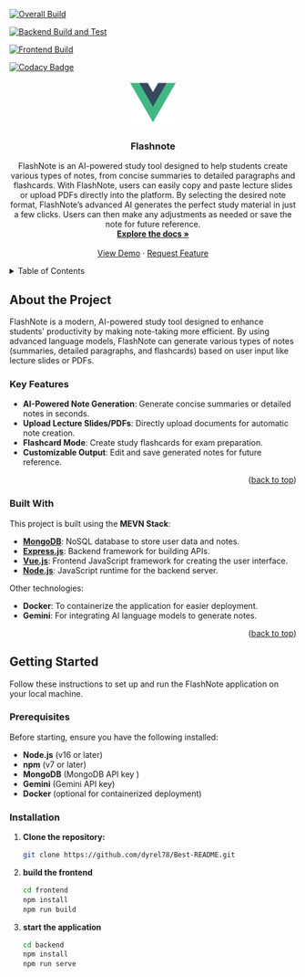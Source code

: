 [![Overall Build](https://github.com/dyrel78/FlashNote/actions/workflows/build.yml/badge.svg)](https://github.com/dyrel78/FlashNote/actions/workflows/build.yml)

[![Backend Build and Test](https://github.com/dyrel78/FlashNote/actions/workflows/backend-build.yml/badge.svg?branch=main)](https://github.com/dyrel78/FlashNote/actions/workflows/backend-build.yml)

[![Frontend Build](https://github.com/dyrel78/FlashNote/actions/workflows/frontend-build.yml/badge.svg)](https://github.com/dyrel78/FlashNote/actions/workflows/frontend-build.yml)


[![Codacy Badge](https://app.codacy.com/project/badge/Grade/dc3cb21cb3ce4eb0811637ce4ca672c2)](https://app.codacy.com/gh/dyrel78/FlashNote/dashboard?utm_source=gh&utm_medium=referral&utm_content=&utm_campaign=Badge_grade)


<a id="readme-top"></a>

<div align="center">
  <a href="https://github.com/dyrel78/Best-README">
    <img src="Frontend/src/assets/logo.png" alt="Logo" width="80" height="80">
  </a>

  <h3 align="center">Flashnote</h3>

  <p align="center">
FlashNote is an AI-powered study tool designed to help students create various types of notes, from concise summaries to detailed paragraphs and flashcards. With FlashNote, users can easily copy and paste lecture slides or upload PDFs directly into the platform. By selecting the desired note format, FlashNote’s advanced AI generates the perfect study material in just a few clicks. Users can then make any adjustments as needed or save the note for future reference.
    <br />
    <a href="https://github.com/dyrel78/Best-README"><strong>Explore the docs »</strong></a>
    <br />
    <br />
    <a href="https://github.com/dyrel78/Best-README">View Demo</a>
    ·
    <a href="
    <a href="https://github.com/dyrel78/Best-README">Request Feature</a>
  </p>
</div>

<!-- TABLE OF CONTENTS -->
<details>
  <summary>Table of Contents</summary>
  <ol>
    <li>
      <a href="#about-the-project">About The Project</a>
      <ul>
        <li><a href="#built-with">Built With</a></li>
      </ul>
    </li>
    <li>
      <a href="#getting-started">Getting Started</a>
      <ul>
        <li><a href="#prerequisites">Prerequisites</a></li>
        <li><a href="#installation">Installation</a></li>
      </ul>
    </li>
    <li><a href="#license">License</a></li>
    <li><a href="#contact">Contact</a></li>
    <li><a href="#acknowledgments">Acknowledgments</a></li>
  </ol>
</details>

## About the Project

FlashNote is a modern, AI-powered study tool designed to enhance students' productivity by making note-taking more efficient. By using advanced language models, FlashNote can generate various types of notes (summaries, detailed paragraphs, and flashcards) based on user input like lecture slides or PDFs.

### Key Features
- **AI-Powered Note Generation**: Generate concise summaries or detailed notes in seconds.
- **Upload Lecture Slides/PDFs**: Directly upload documents for automatic note creation.
- **Flashcard Mode**: Create study flashcards for exam preparation.
- **Customizable Output**: Edit and save generated notes for future reference.

<p align="right">(<a href="#readme-top">back to top</a>)</p>

### Built With

This project is built using the **MEVN Stack**:
* [**MongoDB**](https://www.mongodb.com/): NoSQL database to store user data and notes.
* [**Express.js**](https://expressjs.com/): Backend framework for building APIs.
* [**Vue.js**](https://vuejs.org/): Frontend JavaScript framework for creating the user interface.
* [**Node.js**](https://nodejs.org/): JavaScript runtime for the backend server.

Other technologies:
- **Docker**: To containerize the application for easier deployment.
- **Gemini**: For integrating AI language models to generate notes.

<p align="right">(<a href="#readme-top">back to top</a>)</p>

## Getting Started

Follow these instructions to set up and run the FlashNote application on your local machine.


### Prerequisites

Before starting, ensure you have the following installed:
- **Node.js** (v16 or later)
- **npm** (v7 or later)
- **MongoDB** (MongoDB API key )
- **Gemini**  (Gemini API key)
- **Docker** (optional for containerized deployment)

### Installation

1. **Clone the repository:**
   ```bash
   git clone https://github.com/dyrel78/Best-README.git

2. **build the frontend**
    ```bash
   cd frontend
   npm install
   npm run build

3. **start the application**
    ```bash
   cd backend 
   npm install
   npm run serve



[Vue.js]: https://img.shields.io/badge/Vue.js-35495E?style=for-the-badge&logo=vuedotjs&logoColor=4FC08D
[Vue-url]: https://vuejs.org/
